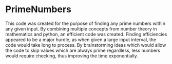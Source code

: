 # PrimeNumbers
This code was created for the purpose of finding any prime numbers within any given input. By combining multiple concepts from number theory in mathematics and python, an efficient code was created. Finding efficiencies appeared to be a major hurdle, as when given a large input interval, the code would take long to process. By brainstorming ideas which would allow the code to skip values which are always prime regardless, less numbers would require checking, thus improving the time exponentially.
